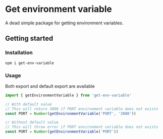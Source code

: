 # Get environment variable
A dead simple package for getting environment variables.

## Getting started

### Installation
```
npm i get-env-variable
```

### Usage
Both export and default export are available
``` javascript
import { getEnvironmentVariable } from 'get-env-variable'

// With default value
// This will return 3000 if PORT environment variable does not exists
const PORT = Number(getEnvironmentVariable('PORT', '3000'))

// Without default value
// This will throw error if PORT environment variable does not exists
const PORT = Number(getEnvironmentVariable('PORT'))
```

